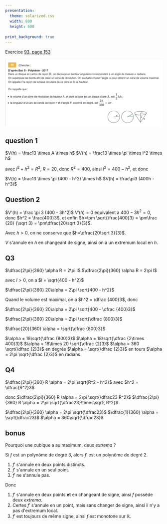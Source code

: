 ```yaml
---
presentation:
  theme: solarized.css
  width: 800
  height: 600

print_background: true
---
```


<!-- slide -->

Exercice [93, page 153](./sujet_93p153.pdf)

![](sujet_93p153.png)

<!-- slide -->


## question 1

$V(h) = \frac13 \times A \times h$
$V(h) = \frac13 \times \pi \times l^2 \times h$

avec $l^2 + h^2 = R^2$, $R=20$, donc $R^2 = 400$,
ainsi $l^2 = 400 - h^2$, et donc

$V(h) = \frac13 \times \pi (400 - h^2) \times h$
$V(h) = \frac\pi3 (400h - h^3)$

<!-- slide -->

## Question 2


$V'(h) = \frac \pi 3 (400 - 3h^2)$
$V'(h) = 0$ équivalent à $400 - 3h^2 = 0$, donc $h^2 = \frac{400}3$, et enfin $h=\pm \sqrt{\frac{400}3} = \pm\frac {20} {\sqrt 3} = \pm\dfrac{20\sqrt 3}{3}$.

Avec $h>0$, on ne conserve que $h=\dfrac{20\sqrt 3}{3}$.

$V$ s'annule en $h$ en changeant de signe, ainsi on a un extremum local en $h$.

<!-- slide -->

## Q3

$\dfrac{2\pi}{360} \alpha R = 2\pi l$
$\dfrac{2\pi}{360} \alpha R = 2\pi l$

avec $l>0$, on a $l = \sqrt{400 - h^2}$

$\dfrac{2\pi}{360} 20\alpha = 2\pi \sqrt{400 - h^2}$

Quand le volume est maximal, on a $h^2 = \dfrac {400}3$, donc

<!-- slide vertical=true-->

$\dfrac{2\pi}{360} 20\alpha = 2\pi \sqrt{400 - \dfrac {400}3}$

$\dfrac{2\pi}{360} 20\alpha = 2\pi \sqrt{\dfrac {800}3}$

$\dfrac{20}{360} \alpha =  \sqrt{\dfrac {800}3}$

<!-- slide vertical=true-->

$\alpha =  18\sqrt{\dfrac {800}3}$
$\alpha =  18\sqrt{\dfrac {2\times 400}3}$
$\alpha =  18\times 20 \sqrt{\dfrac {2}3}$
$\alpha =  360 \sqrt{\dfrac {2}3}$ en degrés
$\alpha =  \sqrt{\dfrac {2}3}$ en tours
$\alpha =  2\pi \sqrt{\dfrac {2}3}$ en radians

<!-- slide -->


## Q4

$\dfrac{2\pi}{360} R \alpha = 2\pi \sqrt{R^2 - h^2}$
avec $h^2 = \dfrac{R^2}3$

donc
$\dfrac{2\pi}{360} R \alpha = 2\pi \sqrt{\dfrac23 R^2}$
$\dfrac{2\pi}{360} R \alpha = 2\pi \sqrt{\dfrac23}\times\sqrt{ R^2}$
<!-- slide vertical=true-->

$\dfrac{2\pi}{360} \alpha = 2\pi \sqrt{\dfrac23}$
$\dfrac{1}{360} \alpha = \sqrt{\dfrac23}$
$\alpha = 360\sqrt{\dfrac23}$

<!-- slide -->


## bonus

Pourquoi une cubique a au maximum, deux _extrema_ ?

Si $f$ est un polynôme de degré 3, alors
$f'$ est un polynôme de degré 2.

1. $f'$ s'annule en deux points distincts.
2. $f'$ s'annule en un seul point.
3. $f'$ ne s'annule pas.

<!-- slide vertical=true-->


Donc

1. $f'$ s'annule en deux points **et** en changeant de signe, ainsi $f$ possède deux _extrema_.
2. Certes $f'$ s'annule en un point, mais sans changer de signe, ainsi il n'y a pas d'extremum local.
3. $f'$ est toujours de même signe, ainsi $f$ est monotone sur $\mathbb R$.
